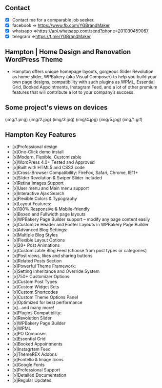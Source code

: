 
## Contact 

- [x] Contact me for a comparable job seeker.
- [x] facebook => https://www.fb.com/YGBrandMaker
- [x] whatsapp =>https://api.whatsapp.com/send?phone=201030459067
- [x] telegram =>https://t.me/YGBrandMaker

## Hampton | Home Design and Renovation WordPress Theme

- Hampton offers unique homepage layouts, gorgeous Slider Revolution as home slider, WPBakery (aka Visual Composer) to help you build your own page designs, compatibility with such plugins as WPML, Essential Grid, Booked Appointments, Instagram Feed, and a lot of other premium features that will contribute a lot to your company’s success.


## Some project's views on devices

(img/1.png)
(img/2.jpg)
(img/3.jpg)
(img/4.jpg)
(img/5.jpg)
(img/1.gif)

## Hampton Key Features

- [x]Professional design
- [x]One-Click demo install
- [x]Modern, Flexible, Customizable
- [x]WordPress 4.0+ Tested and Approved
- [x]Built with HTML5 and CSS3 code
- [x]Cross-Browser Compatibility: FireFox, Safari, Chrome, IE11+
- [x]Slider Revolution & Swiper Slider included
- [x]Retina Images Support
- [x]User menu and Main menu support
- [x]Interactive Ajax Search
- [x]Flexible Colors & Typography
- [x]Layout Features:
- [x]100% Responsive & Mobile-friendly
- [x]Boxed and Fullwidth page layouts
- [x]WPBakery Page Builder support – modify any page content easily
- [x]Customize Header and Footer Layouts in WPBakery Page Builder
- [x]Advanced Blog Settings:
- [x]Multiple Blog Styles
- [x]Flexible Layout Options
- [x]20+ Post Animations
- [x]Customizable Blog Feed (choose from post types or categories)
- [x]Post views, likes and sharing buttons
- [x]Related Posts Section
- [x]Powerful Theme Framework:
- [x]Setting Inheritance and Override System
- [x]750+ Customizer Options
- [x]Custom Post Types
- [x]Custom Widget Sets
- [x]Custom Shortcodes
- [x]Custom Theme Options Panel
- [x]Optimized for best performance
- [x]...and many more!
- [x]Plugins Compatibility:
- [x]Revolution Slider
- [x]WPBakery Page Builder
- [x]WPML
- [x]PO Composer
- [x]Essential Grid
- [x]Booked Appointments
- [x]Instagrtam Feed
- [x]ThemeREX Addons
- [x]Fontello & Image Icons
- [x]Google Fonts
- [x]Professional Support
- [x]Detailed Documentation
- [x]Regular Updates